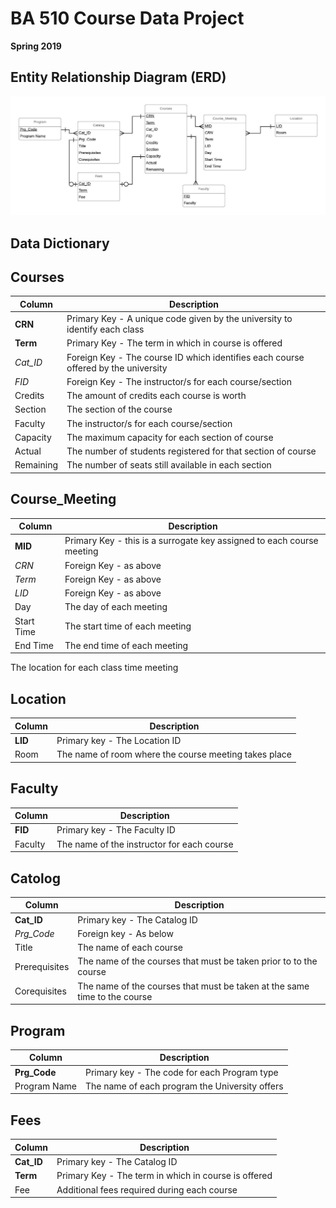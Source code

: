# BA 510 Course Data Project
__Spring 2019__

## Entity Relationship Diagram (ERD)

![](Courses.jpeg)

## Data Dictionary 

## Courses
| Column      | Description |
| ----------- | ----------- |
| __CRN__     | Primary Key - A unique code given by the university to identify each class       |
| __Term__     | Primary Key - The term in which in course is offered       |
| *Cat_ID*  | Foreign Key - The course ID which identifies each course offered by the university        |
| *FID*  | Foreign Key - The instructor/s for each course/section        |
| Credits  | The amount of credits each course is worth        |
| Section     | The section of the course       |
| Faculty  | The instructor/s for each course/section        |
| Capacity     | The maximum capacity for each section of course       |
| Actual  | The number of students registered for that section of course        |
| Remaining  | The number of seats still available in each section        |

## Course_Meeting
| Column      | Description |
| ----------- | ----------- |
| __MID__     | Primary Key - this is a surrogate key assigned to each course meeting       |
| *CRN*  | Foreign Key - as above        |
| *Term*  | Foreign Key - as above        |
| *LID*    | Foreign Key - as above      |
| Day  | The day of each meeting        |
| Start Time     | The start time of each meeting      |
| End Time  | The end time of each meeting        |
The location for each class time meeting

## Location
| Column      | Description |
| ----------- | ----------- |
| __LID__     | Primary key - The Location ID       |
| Room | The name of room where the course meeting takes place        |

## Faculty
| Column      | Description |
| ----------- | ----------- |
| __FID__     | Primary key - The Faculty ID       |
| Faculty | The name of the instructor for each course        |


## Catolog
| Column      | Description |
| ----------- | ----------- |
| __Cat_ID__     | Primary key - The Catalog ID      |
| *Prg_Code*    | Foreign key - As below      |
| Title  | The name of each course        |
| Prerequisites  | The name of the courses that must be taken prior to to the course       |
| Corequisites  | The name of the courses that must be taken at the same time to the course        |

## Program
| Column      | Description |
| ----------- | ----------- |
| __Prg_Code__     | Primary key - The code for each Program type       |
| Program Name | The name of each program the University offers        |

## Fees
| Column      | Description |
| ----------- | ----------- |
| __Cat_ID__     | Primary key - The Catalog ID       |
| __Term__     | Primary Key - The term in which in course is offered     |
| Fee | Additional fees required during each course       |
